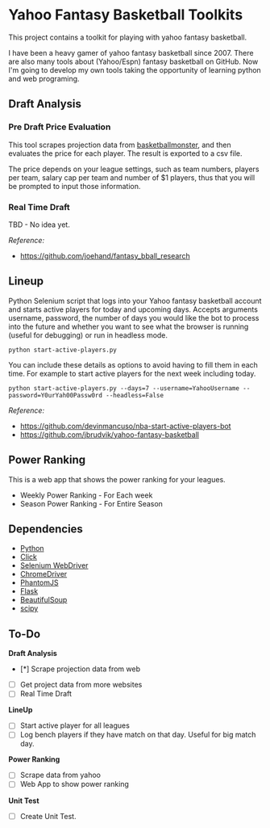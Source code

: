 # Yahoo Fantasy Basketball Toolkits

This project contains a toolkit for playing with yahoo fantasy basketball. 

I have been a heavy gamer of yahoo fantasy basketball since 2007. There are also many tools about (Yahoo/Espn) fantasy basketball on GitHub. Now I'm going to develop my own tools taking the opportunity of learning python and web programing.



## Draft Analysis

### Pre Draft Price Evaluation

This tool scrapes projection data from [basketballmonster](https://basketballmonster.com/Projections.aspx), and then evaluates the price for each player. The result is exported to a csv file.

The price depends on your league settings, such as team numbers, players per team, salary cap per team and number of $1 players, thus that you will be prompted to input those information.

### Real Time Draft

TBD - No idea yet.

*Reference:* 
* https://github.com/joehand/fantasy_bball_research


## Lineup

Python Selenium script that logs into your Yahoo fantasy basketball account and starts active players for today and upcoming days. Accepts arguments username, password, the number of days you would like the bot to process into the future and whether you want to see what the browser is running (useful for debugging) or run in headless mode.

`python start-active-players.py`

You can include these details as options to avoid having to fill them in each time. For example to start active players for the next week including today.

`python start-active-players.py --days=7 --username=YahooUsername --password=Y0urYah00Passw0rd --headless=False`

*Reference:* 
* https://github.com/devinmancuso/nba-start-active-players-bot
* https://github.com/jbrudvik/yahoo-fantasy-basketball

## Power Ranking

This is a web app that shows the power ranking for your leagues.

* Weekly Power Ranking - For Each week
* Season Power Ranking  - For Entire Season


## Dependencies

* [Python](https://www.python.org/)
* [Click](http://click.pocoo.org/)
* [Selenium WebDriver](http://www.seleniumhq.org/projects/webdriver/)
* [ChromeDriver](https://sites.google.com/a/chromium.org/chromedriver/downloads)
* [PhantomJS](http://phantomjs.org/)
* [Flask](http://flask.pocoo.org/)
* [BeautifulSoup](https://pypi.python.org/pypi/beautifulsoup4)
* [scipy](https://www.scipy.org/)


## To-Do

**Draft Analysis**
- [*] Scrape projection data from web
- [ ] Get project data from more websites
- [ ] Real Time Draft

**LineUp**
- [ ] Start active player for all leagues
- [ ] Log bench players if they have match on that day. Useful for big match day.

**Power Ranking**
- [ ] Scrape data from yahoo
- [ ] Web App to show power ranking

**Unit Test**
- [ ] Create Unit Test.
